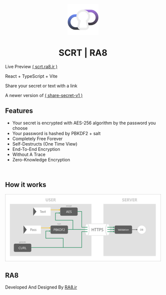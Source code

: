 <h1 align="center">
  <br>
  <img src="public/logo.png" alt="RA8-SCRT" width="100">
  <br>
  <br>
  <span>SCRT | RA8</span>
  <br>
</h1>

<p align="justify">
Live Preview <a href="https://scrt.ra8.ir" title="scrt.ra8.ir">( scrt.ra8.ir )</a>
<p>
<p align="justify">
React + TypeScript + Vite
<p>
<p align="justify">
Share your secret or text with a link
<p>
<p align="justify">
A newer version of <a href="https://github.com/alienars/share-secret" title="share-secret">( share-secret-v1 )</a>
<p>

## Features
- Your secret is encrypted with AES-256 algorithm by the password you choose 
- Your password is hashed by PBKDF2 + salt
- Completely Free Forever
- Self-Destructs (One Time View)
- End-To-End Encryption
- Without A Trace
- Zero-Knowledge Encryption

<br>

## How it works

<img src='public/howitworks.png'>

## RA8

Developed And Designed By <a href="https://ra8.ir" title="RA8.ir">RA8.ir</a>
